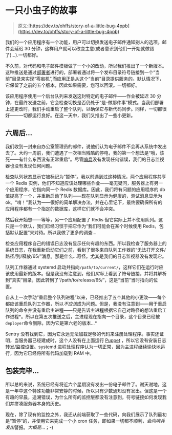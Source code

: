 # 一只小虫子的故事

> 原文:[https://dev.to/ohffs/story-of-a-little-bug-4ppb](https://dev.to/ohffs/story-of-a-little-bug-4ppb)

我们的一个应用程序有一个功能，用户可以切换发送电子邮件通知别人的选项。邮件会延迟 30 分钟，这样用户就可以改变主意(或者意识到他们一开始就做错了)...).一切都好。

不久前，对代码和电子邮件模板做了一个小的改动，所以我们推出了一个新版本。这种推送是通过[部署者](https://deployer.org/)进行的，部署者通过将一个发布目录符号链接到一个“当前”目录来实现“零宕机”,而应用正是从这个“当前”目录提供服务的。默认情况下，它保留了之前的五个版本，因此如果需要，您可以回滚。一切都好。

该应用程序使用一个后台队列来发送这封特定的电子邮件——作业被延迟 30 分钟，在最终发送之前，它会检查切换是否仍处于“是-做那件事”模式。当我们部署上述更改时，我们手动重启了整个队列，以确保它与新代码同步。同样，一切都很好——一切都运行良好。在这一天中，我们又推出了一些小更新。

## 六周后...

我们收到一封来自办公室管理员的邮件，说他们认为电子邮件不会再从系统中发出去了。大约一周前，我们遭遇了一次相当残酷的停电，我的第一个想法是“哦，该死——有什么东西没有正常重启”。尽管[哨兵](https://sentry.io/welcome/)没有发现任何错误，我们的日志监视器也没有发现任何问题。

检查队列状态显示它被标记为“暂停”。我以前遇到过这种情况，两个应用程序共享一个 Redis 实例，他们不知道应该处理哪些作业——毫无疑问，服务器上有另一个应用程序，它指向同一个 Redis 数据库。因此，我们将有问题的应用程序的 db 值提高了一个，并重新启动了队列——现在队列显示为健康的，测试消息显示为 ok。“唷！”我认为——很好的简单解决办法，并在心里记下，最终要确保所有的应用程序都有一个指定的数据库，这样它们就不会冲突。

然后我开始想——等等，另一个应用配置了 Redis 但它实际上并不使用队列。这只是一个默认，我们已经习惯于把它作为“我们可能会在某个时候使用 Redis，包括默认配置”来对待。所以我做了更多的调查...

检查应用程序自己的错误日志没有显示任何有趣的东西。所以我检查了服务器上的系统日志，在我重新启动它们之前，看到了很多来自队列工作器的“无法打开文件/路径/到/释放/65/”消息。那是什么...奇怪。尤其是我们的日志监视器没有发现它。

队列工作器通过 systemd 启动并指向`/path/to/current/`，这样它们在运行时应该使用最新的版本。但是我没有注意到，他们*实际上*看到了符号链接，并将其解析到“真实”目录，因此转到了“/path/to/release/65/”，这是“当前”当时指向的位置。

自从上一次手动“重启整个队列进程”以来，已经推出了五个其他的小更改——每个都应该重启队列工作器，所以*不应该*成为问题。但是，我没有注意到——用于重启队列的命令并没有重启主进程——只是告诉主进程根据它自己对路径的想法重启工作进程*。所以在第五次推送之后，主进程现在指向一个目录，这个目录已经被`deployer`命令删除，因为它是第六老的版本...*

Sentry 没有找到它，因为它永远无法加载足够的代码来注册处理程序。事实还证明，当服务器已经建成时，这个人没有在上面运行 [Puppet](https://puppet.com/) ，所以它没有安装日志转发/监控设置。systemd 进程处理程序认为一切正常，因为主进程继续愉快地运行，因为它已经将所有代码加载到 RAM 中。

## 包装完毕...

所以总的来说，系统已经有将近六个星期没有发出一份电子邮件了。谢天谢地，这是一年中这个特殊功能非常安静的时候，所以只有少数通知没有发出。但这是一个有趣的早晨，追溯错误，为什么所有的监控层都没有注意到，符号链接如何发现我们并拼凑服务器本身的历史。

现在，除了现有的监控之外，我还从前端获取了一些代码，向我们展示了队列最初是“暂停”的，并使用它来完成一个小 cron 任务，即如果一切都不顺利，*会向哨兵发出*警报。*大概是*...；-)